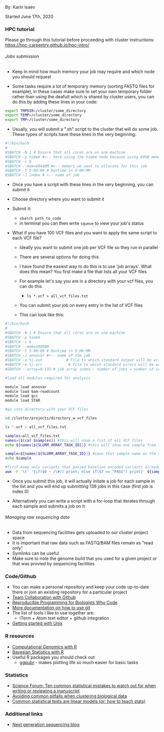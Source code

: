 By: Karin Isaev 

Started June 17th, 2020

### HPC tutorial 

Please go through this tutorial before proceeding with cluster instructions:
https://hpc-carpentry.github.io/hpc-intro/

###### Jobs submission

- Keep in mind how much memory your job may require and which node you should request

- Some tasks require a lot of temporary memory (sorting FASTQ files for example), in these cases make sure to set your own temporary folder rather than using the deafult which is shared by cluster users, you can do this by adding these lines in your code:

```bash
export TMPDIR=/cluster/some_directory
export TEMP=/cluster/some_directory
export TMP=/cluster/some_directory
```

- Usually, you will submit a ".sh" script to the cluster that will do some job. These types of scripts have these lines in the very beginning:

```bash
#!/bin/bash
#
#SBATCH -N 1 # Ensure that all cores are on one machine
#SBATCH -p himem #<-- here using the himem node because using 60GB memory
#SBATCH -c 6
#SBATCH --mem=60440M #<-- memory we want to allocate for this job
#SBATCH -t 5-00:00 # Runtime in D-HH:MM
#SBATCH -J index # <-- name of job
```

- Once you have a script with these lines in the very beginning, you can submit it

- Choose directory where you want to submit it

- Submit it:

  -  `sbatch path_to_code`
  - in terminal you can then write `squeue` to view your job's status

- What if you have 100 VCF files and you want to apply the same script to each VCF file?

  - Ideally you want to submit one job per VCF file so they run in parallel

  - There are several options for doing this

  - I have found the easiest way to do this is to use 'job arrays'. What does this mean? You first make a file that lists all your VCF files

  - For example let's say you are in a directory with your vcf files, you can do this

    -  `ls *.vcf > all_vcf_files.txt`

  - You can submit your job on every entry in the list of VCF files

  - This can look like this:

```bash
#!/bin/bash
#
#SBATCH -N 1 # Ensure that all cores are on one machine
#SBATCH -p himem
#SBATCH -c 6
#SBATCH --mem=20000M
#SBATCH -t 5-00:00 # Runtime in D-HH:MM
#SBATCH -J annovar #<-- name of the job
#SBATCH -o %j.out			# File to which standard output will be written
#SBATCH -e %j.err			 # File to which standard errors will be written
#SBATCH --array=0-135 # job array index - number of jobs = number of samples in your list of VCF files for example (total number of jobs that will be run)

#load all modules required for analysis

module load annovar
module load bam-readcount
module load gcc
module load STAR

#go into directory with your VCF files

cd /cluster/projects/directory_w_vcf_files

ls *.vcf > all_vcf_files.txt

samples=all_vcf_files.txt
names=($(cat $samples)) #this will save a list of all VCF files
echo ${names[${SLURM_ARRAY_TASK_ID}]} #this will show one sample from the list

sample=${names[${SLURM_ARRAY_TASK_ID}]} #save that sample name as the variable for this script on which everything will be run
echo $sample

#first keep only variants that passed baseline encoded variants already done
awk -F '\t' '{if($0 ~ /\#/) print; else if($7 == "PASS") print}' ${sample}.vcf > ${sample}.clean.vcf
```

  - Once you submit this job, it will actually initate a job for each sample in the list and you will end up submitting 136 jobs in this case (first job is index 0)

  - Alternatively you can write a script with a for-loop that iterates through each sample and submits a job on it

###### Managing raw sequencing data

- Data from sequencing facilities gets uploaded to our cluster project space
- It is important that raw data such as FASTQ/BAM files remain as "read only"
- Symlinks can be useful
- Make sure to note the genome build that you used for a given project or that was provied by sequencing facilities

### Code/Github

- You can make a personal repository and keep your code up-to-date there or join an existing repository for a particular project
- [Team Collaboration with Github](https://code.tutsplus.com/articles/team-collaboration-with-github--net-29876)
- [Reproducible Programming for Biologists Who Code](https://ben-heil.github.io/2020-06-16-mustdo/)
- [More documentation on how to use git](https://git-scm.com/book/en/v2/Git-Branching-Basic-Branching-and-Merging)
- The list of tools I like to use together are:
  - iTerm + Atom text editor + github integration
- [Getting started with Unix](https://seankross.com/the-unix-workbench/)

### R resources

- [Computational Genomics with R](https://compgenomr.github.io/book/)
- [Bayesian Statistics with R](https://statswithr.github.io/book/the-basics-of-bayesian-statistics.html#bayes-rule)
- Useful R packages you should check out 
  - [ggpubr](https://github.com/kassambara/ggpubr) - makes plotting life so much easier for basic tasks

### Statistics

- [Science Forum: Ten common statistical mistakes to watch out for when writing or reviewing a manuscript](https://elifesciences.org/articles/48175?utm_source=twitter&utm_medium=social)
- [Avoiding common pitfalls when clustering biological data](https://stke.sciencemag.org/content/9/432/re6)
- [Common statistical tests are linear models (or: how to teach stats)](https://lindeloev.github.io/tests-as-linear/)

### Additional links

- [Next generation sequencing blog](http://enseqlopedia.com/)
